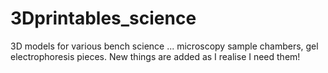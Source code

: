 # 3Dprintables_science
3D models for various bench science ... microscopy sample chambers, gel electrophoresis pieces.
New things are added as I realise I need them!
